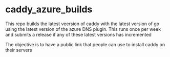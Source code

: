 # caddy_azure_builds

This repo builds the latest veersion of caddy with the latest version of go using the latest version of the azure DNS plugin. This runs once per week and submits a release if any of these latest versions has incremented

The objective is to have a public link that people can use to install caddy on their servers
